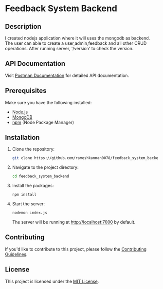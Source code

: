 
# Feedback System Backend

## Description

I created nodejs application where it will uses the mongodb as backend.
The user can able to create a user,admin,feedback and all other CRUD operations.
After running server, '/version' to check the version.

## API Documentation

Visit [Postman Documentation](https://documenter.getpostman.com/view/19413733/2s9YeEbBfq#a18bd4de-4182-4043-8baf-1f314e5bf725) for detailed API documentation.

## Prerequisites

Make sure you have the following installed:

- [Node.js](https://nodejs.org/)
- [MongoDB](https://www.mongodb.com/atlas/database)
- [npm](https://www.npmjs.com/) (Node Package Manager)

## Installation

1. Clone the repository:
   ```bash
   git clone https://github.com/rameshkannan0078/feedback_system_backend.git
   ```

2. Navigate to the project directory:
   ```bash
   cd feedback_system_backend
   ```

3. Install the packages:
   ```bash
   npm install
   ```

4. Start the server:
   ```bash
   nodemon index.js
   ```
   The server will be running at [http://localhost:7000](http://localhost:7000) by default.

## Contributing

If you'd like to contribute to this project, please follow the [Contributing Guidelines](CONTRIBUTING.md).

## License

This project is licensed under the [MIT License](LICENSE).
```
